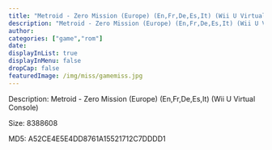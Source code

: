 ```yaml
---
title: "Metroid - Zero Mission (Europe) (En,Fr,De,Es,It) (Wii U Virtual Console)"
description: "Metroid - Zero Mission (Europe) (En,Fr,De,Es,It) (Wii U Virtual Console)"
author: 
categories: ["game","rom"]
date: 
displayInList: true
displayInMenu: false
dropCap: false
featuredImage: /img/miss/gamemiss.jpg
---
```


Description: Metroid - Zero Mission (Europe) (En,Fr,De,Es,It) (Wii U Virtual Console)

Size: 8388608

MD5: A52CE4E5E4DD8761A15521712C7DDDD1

